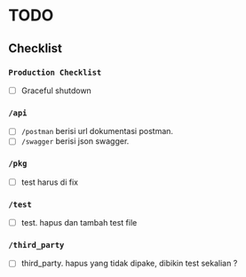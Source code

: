 # TODO

## Checklist
### `Production Checklist`
- [ ] Graceful shutdown

### `/api`
- [ ] `/postman` berisi url dokumentasi postman.
- [ ] `/swagger` berisi json swagger.
### `/pkg`
- [ ] test harus di fix
### `/test`
- [ ] test. hapus dan tambah test file
### `/third_party`
- [ ] third_party. hapus yang tidak dipake, dibikin test sekalian ?
